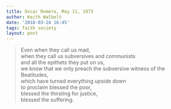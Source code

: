 ```yaml
---
title: Oscar Romero, May 11, 1973
author: Keith Walbolt
date: '2018-03-24 16:45'
tags: faith society
layout: post
---
```


> Even when they call us mad,  
> when they call us subversives and communists  
> and all the epithets they put on us,  
> we know that we only preach the subversive witness of the Beatitudes,  
> which have turned everything upside down  
> to proclaim blessed the poor,  
> blessed the thirsting for justice,  
> blessed the suffering. 